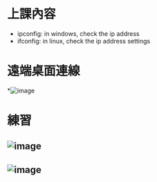 # 上課內容
* ipconfig: in windows, check the ip address
* ifconfig: in linux, check the ip address settings
# 遠端桌面連線
*![image](https://user-images.githubusercontent.com/80435655/173422493-d03a9be8-df69-45f1-8d79-71c3a08a5758.png)
# 練習
## ![image](https://user-images.githubusercontent.com/80435655/173417796-57b40b4a-6221-48db-aeae-0b309c78d0d3.png)
## ![image](https://user-images.githubusercontent.com/80435655/173424243-e475c343-86b4-4c78-96e0-c1f984978502.png)

